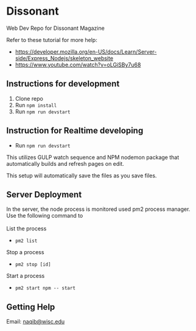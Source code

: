 # Dissonant	
Web Dev Repo for Dissonant Magazine	

 Refer to these tutorial for more help: 
 - https://developer.mozilla.org/en-US/docs/Learn/Server-side/Express_Nodejs/skeleton_website	
 - https://www.youtube.com/watch?v=oLGiSBy7u68

 ## Instructions for development	
1. Clone repo	
2. Run `npm install`	
3. Run `npm run devstart` 	

## Instruction for Realtime developing
- Run `npm run devstart` 

This utilizes GULP watch sequence and NPM nodemon package that automatically builds and refresh pages on edit.

 This setup will automatically save the files as you save files.	


## Server Deployment
In the server, the node process is monitored used pm2 process manager. Use the following command to 
   <br/> <br/> List the process
   - `pm2 list`
   
   Stop a process
   - `pm2 stop [id]`
   
   Start a process
   - `pm2 start npm -- start`

 ## Getting Help 	
Email: naqib@wisc.edu
